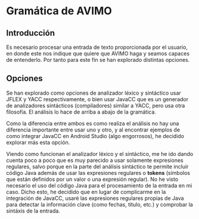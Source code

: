# Gramática de AVIMO

## Introducción
Es necesario procesar una entrada de texto proporcionada por el usuario, en donde este nos indique que quiere que AVIMO haga y seamos capaces de entenderlo. Por tanto para este fin se han explorado distintas opciones.

## Opciones
Se han explorado como opciones de analizador léxico y sintáctico usar JFLEX y YACC respectivamente, o bien usar JavaCC que es un generador de analizadores sintácticos (compiladores) similar a YACC, pero usa otra filosofía. El análisis lo hace de arriba a abajo de la gramática.

Como la diferencia entre ambos es como realiza el análisis no hay una diferencia importante entre usar uno y otro, y al encontrar ejemplos de como integrar JavaCC en Android Studio (algo engorrosos), he decidido explorar más esta opción.

Viendo como funcionan el analizador léxico y el sintáctico, me he ido dando cuenta poco a poco que es muy parecido a usar solamente expresiones regulares, salvo porque en la parte del análisis sintáctico te permite incluir código Java además de usar las expresiones regulares o **tokens** (símbolos que están definidos por un valor o una expresión regular). No he visto necesario el uso del código Java para el procesamiento de la entrada en mi caso. Dicho esto, he decidido que en lugar de complicarme en la integración de JavaCC, usaré las expresiones regulares propias de Java para detectar la información clave (como fechas, título, etc.) y comprobar la sintáxis de la entrada.
